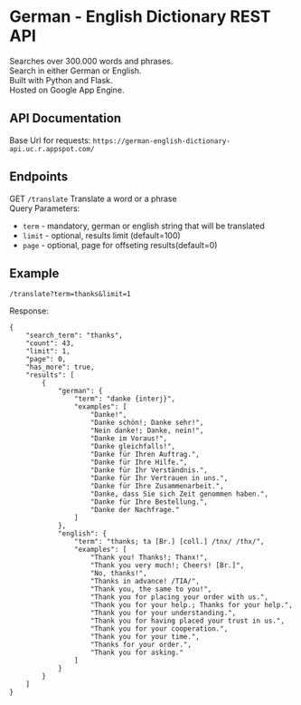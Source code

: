 # German - English Dictionary REST API

Searches over 300.000 words and phrases.  
Search in either German or English.  
Built with Python and Flask.  
Hosted on Google App Engine.  

## API Documentation
Base Url for requests: `https://german-english-dictionary-api.uc.r.appspot.com/`

## Endpoints
GET `/translate` Translate a word or a phrase  
Query Parameters:
- `term` - mandatory, german or english string that will be translated
- `limit` - optional, results limit (default=100)
- `page` - optional, page for offseting results(default=0)

## Example
`/translate?term=thanks&limit=1`

Response:
```
{
    "search_term": "thanks",
    "count": 43,
    "limit": 1,
    "page": 0,
    "has_more": true,
    "results": [
        {
            "german": {
                "term": "danke {interj}",
                "examples": [
                    "Danke!",
                    "Danke schön!; Danke sehr!",
                    "Nein danke!; Danke, nein!",
                    "Danke im Voraus!",
                    "Danke gleichfalls!",
                    "Danke für Ihren Auftrag.",
                    "Danke für Ihre Hilfe.",
                    "Danke für Ihr Verständnis.",
                    "Danke für Ihr Vertrauen in uns.",
                    "Danke für Ihre Zusammenarbeit.",
                    "Danke, dass Sie sich Zeit genommen haben.",
                    "Danke für Ihre Bestellung.",
                    "Danke der Nachfrage."
                ]
            },
            "english": {
                "term": "thanks; ta [Br.] [coll.] /tnx/ /thx/",
                "examples": [
                    "Thank you! Thanks!; Thanx!",
                    "Thank you very much!; Cheers! [Br.]",
                    "No, thanks!",
                    "Thanks in advance! /TIA/",
                    "Thank you, the same to you!",
                    "Thank you for placing your order with us.",
                    "Thank you for your help.; Thanks for your help.",
                    "Thank you for your understanding.",
                    "Thank you for having placed your trust in us.",
                    "Thank you for your cooperation.",
                    "Thank you for your time.",
                    "Thanks for your order.",
                    "Thank you for asking."
                ]
            }
        }
    ]
}
```

